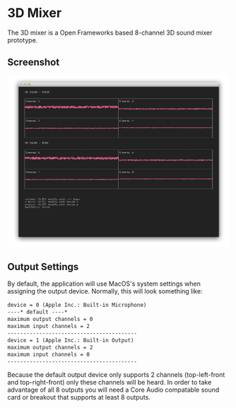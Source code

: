 # 3D Mixer
The 3D mixer is a Open Frameworks based 8-channel 3D sound mixer prototype.

## Screenshot
![Screenshot](https://github.com/thisandagain/3d-mixer/raw/master/screenshot.png) 

## Output Settings
By default, the application will use MacOS's system settings when assigning the output device. Normally, this will look something like:
	
	device = 0 (Apple Inc.: Built-in Microphone)
	----* default ----* 
	maximum output channels = 0
	maximum input channels = 2
	-----------------------------------------
	device = 1 (Apple Inc.: Built-in Output)
	maximum output channels = 2
	maximum input channels = 0
	-----------------------------------------
	
Because the default output device only supports 2 channels (top-left-front and top-right-front) only these channels will be heard. In order to take advantage of all 8 outputs you will need a Core Audio compatable sound card or breakout that supports at least 8 outputs.